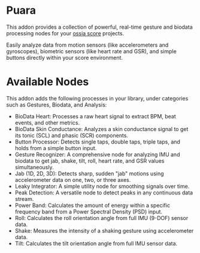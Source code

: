 # Puara

This addon provides a collection of powerful, real-time gesture and biodata processing nodes for your [ossia score](https://ossia.io) projects.

Easily analyze data from motion sensors (like accelerometers and gyroscopes), biometric sensors (like heart rate and GSR), and simple buttons directly within your score environment.

# Available Nodes

This addon adds the following processes in your library, under categories such as Gestures, Biodata, and Analysis:

- BioData Heart: Processes a raw heart signal to extract BPM, beat events, and other metrics.
- BioData Skin Conductance: Analyzes a skin conductance signal to get its tonic (SCL) and phasic (SCR) components.
- Button Processor: Detects single taps, double taps, triple taps, and holds from a simple button input.
- Gesture Recognizer: A comprehensive node for analyzing IMU and biodata to get jab, shake, tilt, roll, heart rate, and GSR values simultaneously.
- Jab (1D, 2D, 3D): Detects sharp, sudden "jab" motions using accelerometer data on one, two, or three axes.
- Leaky Integrator: A simple utility node for smoothing signals over time.
- Peak Detection: A versatile node to detect peaks in any continuous data stream.
- Power Band: Calculates the amount of energy within a specific frequency band from a Power Spectral Density (PSD) input.
- Roll: Calculates the roll orientation angle from full IMU (9-DOF) sensor data.
- Shake: Measures the intensity of a shaking gesture using accelerometer data.
- Tilt: Calculates the tilt orientation angle from full IMU sensor data.
